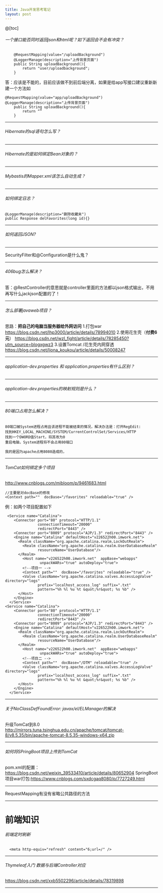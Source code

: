 ```yaml
---
title: Java开发思考笔记
layout: post
---
```

@[toc]
###### 一个接口能否同时返回json和html呢？如下返回会不会有冲突？
```
	@RequestMapping(value="/uploadBackground")
	@LoggerManage(description="上传背景页面")
	public String uploadBackground(){
		return "user/uploadbackground";
	}
```
答：应该是不能的，目前应该做不到前后端分离，如果是给app写接口建议重新新建一个方法如
```
@RequestMapping(value="app/uploadBackground")
@LoggerManage(description="上传背景页面")
	public String uploadBackground(){
		return “”
	}
```
***
###### Hibernate的sql语句怎么写？
***
###### Hibernate的是如何绑定Bean对象的？
***
###### Mybastis的Mapper.xml该怎么自动生成？
***
###### 如何绑定日志？
```
@LoggerManage(description="删除收藏夹")
public Response delFavorites(long id){}
```
***
###### 如何返回JSON?
***
SecurityFilter和@Configuration是什么鬼？
***

###### 406bug怎么解决？
答：@RestController的意思就是controller里面的方法都以json格式输出，不用再写什么jackjson配置的了！
***
###### 怎么部署javaweb项目？
思路：**把自己的电脑当服务器给外网访问**
1.打包war https://blog.csdn.net/lhp3000/article/details/78994010
2.使用花生壳（**付费6元**） https://blog.csdn.net/wzl_fight/article/details/78285450?utm_source=blogxgwz3
3.设置Tomcat /花生壳内网穿透  https://blog.csdn.net/liona_koukou/article/details/50008247
***
###### application-dev.properties 和 application.properties有什么区别？
***
###### application-dev.properties的映射规则是什么？
***
###### 80端口占用怎么解决？
```
80端口被System进程占用且该进程不能被结束的情况，解决办法是：打开RegEdit:
找到HKEY_LOCAL_MACHINE/SYSTEM/CurrentControlSet/Services/HTTP
找到一个DWORD值Start，将其改为0
重启电脑，System进程将不会占用80端口

我的是因为apache占用8080造成的，
```
***
###### TomCat如何绑定多个项目
http://www.cnblogs.com/mibloom/p/9461683.html
```
//主要是对docBase的修改
<Context path=""  docBase="/favorites" reloadable="true" />   
```
例：如两个项目配置如下 
```
 <Service name="Catalina">
    <Connector port="80" protocol="HTTP/1.1"
               connectionTimeout="20000"
               redirectPort="8443" />
    <Connector port="8009" protocol="AJP/1.3" redirectPort="8443" />
	<Engine name="Catalina" defaultHost="v226522h00.imwork.net">      
      <Realm className="org.apache.catalina.realm.LockOutRealm">       
        <Realm className="org.apache.catalina.realm.UserDatabaseRealm"
               resourceName="UserDatabase"/>
      </Realm>
		<Host name="v226522h00.imwork.net"  appBase="webapps"  
				unpackWARs="true" autoDeploy="true">
		<!--项目一 -->						
		<Context path=""  docBase="/favorites" reloadable="true" />     
        <Valve className="org.apache.catalina.valves.AccessLogValve" directory="logs"
               prefix="localhost_access_log" suffix=".txt"
               pattern="%h %l %u %t &quot;%r&quot; %s %b" />
      </Host>
    </Engine>
  </Service>
<Service name="Catalina">
    <Connector port="80" protocol="HTTP/1.1"
               connectionTimeout="20000"
               redirectPort="8443" />
    <Connector port="8009" protocol="AJP/1.3" redirectPort="8443" />
	<Engine name="Catalina" defaultHost="v226522h00.imwork.net">      
      <Realm className="org.apache.catalina.realm.LockOutRealm">       
        <Realm className="org.apache.catalina.realm.UserDatabaseRealm"
               resourceName="UserDatabase"/>
      </Realm>
		<Host name="v226522h00.imwork.net"  appBase="webapps"  
				unpackWARs="true" autoDeploy="true">    
		<!--项目二 -->				
		<Context path=""  docBase="/DTM" reloadable="true" />     
        <Valve className="org.apache.catalina.valves.AccessLogValve" directory="logs"
               prefix="localhost_access_log" suffix=".txt"
               pattern="%h %l %u %t &quot;%r&quot; %s %b" />
      </Host>
    </Engine>
  </Service>
```
***
###### 关于NoClassDefFoundError: javax/el/ELManager的解决
升级TomCat到8.0
http://mirrors.tuna.tsinghua.edu.cn/apache/tomcat/tomcat-8/v8.5.35/bin/apache-tomcat-8.5.35-windows-x64.zip
***
###### 如何将SPringBoot项目上传到TomCat
pom.xml的配置：https://blog.csdn.net/weixin_39533410/article/details/80652904
SpringBoot项目war打包:https://www.cnblogs.com/sxdcgaq8080/p/7727249.html
***
RequestMapping有没有省略公共路径的方法
***
# 前端知识

###### 前端定时刷新
```
  <meta http-equiv="refresh" content="6;url=/" />
```
***
###### Thymeleaf入门 数据与后端Controller对应
https://blog.csdn.net/xxb5502296/article/details/78319898
***